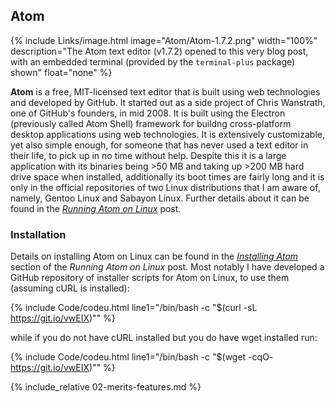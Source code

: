 ## Atom
{% include Links/image.html image="Atom/Atom-1.7.2.png" width="100%" description="The Atom text editor (v1.7.2) opened to this very blog post, with an embedded terminal (provided by the `terminal-plus` package) shown" float="none" %}

**Atom** is a free, MIT-licensed text editor that is built using web technologies and developed by GitHub. It started out as a side project of Chris Wanstrath, one of GitHub's founders, in mid 2008. It is built using the Electron (previously called Atom Shell) framework for buildng cross-platform desktop applications using web technologies. It is extensively customizable, yet also simple enough, for someone that has never used a text editor in their life, to pick up in no time without help. Despite this it is a large application with its binaries being &gt;50 MB and taking up &gt;200 MB hard drive space when installed, additionally its boot times are fairly long and it is only in the official repositories of two Linux distributions that I am aware of, namely, Gentoo Linux and Sabayon Linux. Further details about it can be found in the [*Running Atom on Linux*](/running-atom-on-linux) post.

### Installation
Details on installing Atom on Linux can be found in the [*Installing Atom*](/running-atom-on-linux/#installing-atom) section of the *Running Atom on Linux* post. Most notably I have developed a GitHub repository of installer scripts for Atom on Linux, to use them (assuming cURL is installed):

{% include Code/codeu.html line1="/bin/bash -c &quot;$(curl -sL https://git.io/vwEIX)&quot;" %}

while if you do not have cURL installed but you do have wget installed run:

{% include Code/codeu.html line1="/bin/bash -c &quot;$(wget -cqO- https://git.io/vwEIX)&quot;" %}

{% include_relative 02-merits-features.md %}
